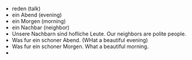 * reden (talk)
* ein Abend (evening)
* ein Morgen (morning)
* ein Nachbar (neighbor)
* Unsere Nachbarn sind hofliche Leute. Our neighbors are polite people.
* Was fur ein schoner Abend. (WHat a beautiful evening)
* Was fur ein schoner Morgen. What a beautiful morning.
* 
